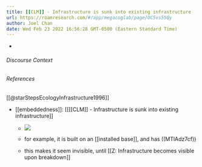 ```yaml
---
title: [[CLM]] - Infrastructure is sunk into existing infrastructure
url: https://roamresearch.com/#/app/megacoglab/page/OC5vs55Qy
author: Joel Chan
date: Wed Feb 23 2022 16:56:28 GMT-0500 (Eastern Standard Time)
---
```


- 

###### Discourse Context



###### References

[[@starStepsEcologyInfrastructure1996]]

- [[embeddedness]]: [[[[CLM]] - Infrastructure is sunk into existing infrastructure]]

    - ![](https://firebasestorage.googleapis.com/v0/b/firescript-577a2.appspot.com/o/imgs%2Fapp%2Fmegacoglab%2FPCapB_H7a2.png?alt=media&token=d097ff12-e380-4272-8c22-019362d9ac94)

    - for example, it is built on an [[installed base]], and has ((MTlAdz7cf))

    - this makes it seem invisible, until [[Z: Infrastructure becomes visible upon breakdown]]
